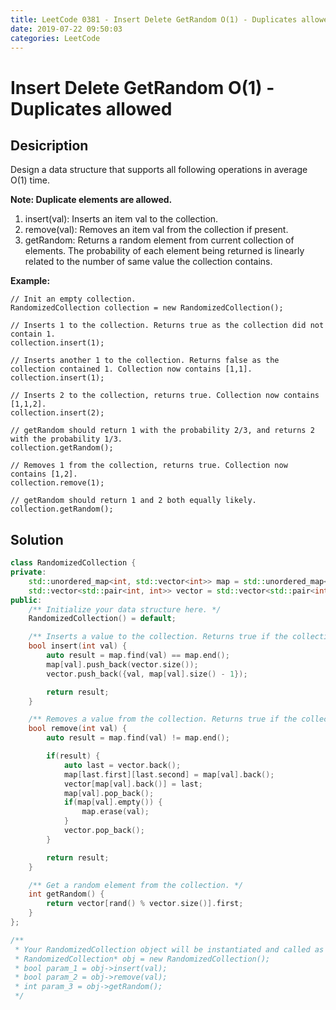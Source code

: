 ```yaml
---
title: LeetCode 0381 - Insert Delete GetRandom O(1) - Duplicates allowed
date: 2019-07-22 09:50:03
categories: LeetCode
---
```

# Insert Delete GetRandom O(1) - Duplicates allowed

<!--more-->

## Desicription

Design a data structure that supports all following operations in average O(1) time.

**Note: Duplicate elements are allowed.**

1. insert(val): Inserts an item val to the collection.
2. remove(val): Removes an item val from the collection if present.
3. getRandom: Returns a random element from current collection of elements. The probability of each element being returned is linearly related to the number of same value the collection contains.

**Example:**

```
// Init an empty collection.
RandomizedCollection collection = new RandomizedCollection();

// Inserts 1 to the collection. Returns true as the collection did not contain 1.
collection.insert(1);

// Inserts another 1 to the collection. Returns false as the collection contained 1. Collection now contains [1,1].
collection.insert(1);

// Inserts 2 to the collection, returns true. Collection now contains [1,1,2].
collection.insert(2);

// getRandom should return 1 with the probability 2/3, and returns 2 with the probability 1/3.
collection.getRandom();

// Removes 1 from the collection, returns true. Collection now contains [1,2].
collection.remove(1);

// getRandom should return 1 and 2 both equally likely.
collection.getRandom();
```

## Solution

```cpp
class RandomizedCollection {
private:
    std::unordered_map<int, std::vector<int>> map = std::unordered_map<int, std::vector<int>>{};
    std::vector<std::pair<int, int>> vector = std::vector<std::pair<int, int>>{};
public:
    /** Initialize your data structure here. */
    RandomizedCollection() = default;

    /** Inserts a value to the collection. Returns true if the collection did not already contain the specified element. */
    bool insert(int val) {
        auto result = map.find(val) == map.end();
        map[val].push_back(vector.size());
        vector.push_back({val, map[val].size() - 1});

        return result;
    }

    /** Removes a value from the collection. Returns true if the collection contained the specified element. */
    bool remove(int val) {
        auto result = map.find(val) != map.end();

        if(result) {
            auto last = vector.back();
            map[last.first][last.second] = map[val].back();
            vector[map[val].back()] = last;
            map[val].pop_back();
            if(map[val].empty()) {
                map.erase(val);
            }
            vector.pop_back();
        }

        return result;
    }

    /** Get a random element from the collection. */
    int getRandom() {
        return vector[rand() % vector.size()].first;
    }
};

/**
 * Your RandomizedCollection object will be instantiated and called as such:
 * RandomizedCollection* obj = new RandomizedCollection();
 * bool param_1 = obj->insert(val);
 * bool param_2 = obj->remove(val);
 * int param_3 = obj->getRandom();
 */
```